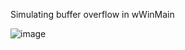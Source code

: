 Simulating buffer overflow in wWinMain

![image](https://github.com/user-attachments/assets/36765be7-8491-43e0-a392-21c4e83008ca)
